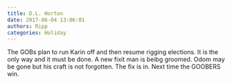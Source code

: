 ```yaml
---
title: D.L. Horton
date: 2017-06-04 13:06:01
authors: Ripp
categories: Holiday
---
```


 The GOBs plan to run Karin off and then resume rigging elections. It is the only way and it must be done. A new fixit man is beibg groomed. Odom may be gone but his craft is not forgotten. The fix is in. Next time the GOOBERS win.
